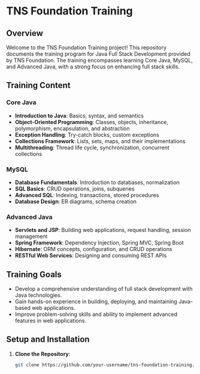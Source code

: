 # TNS Foundation Training

## Overview

Welcome to the TNS Foundation Training project! This repository documents the training program for Java Full Stack Development provided by TNS Foundation. The training encompasses learning Core Java, MySQL, and Advanced Java, with a strong focus on enhancing full stack skills.

## Training Content

### Core Java

- **Introduction to Java**: Basics, syntax, and semantics
- **Object-Oriented Programming**: Classes, objects, inheritance, polymorphism, encapsulation, and abstraction
- **Exception Handling**: Try-catch blocks, custom exceptions
- **Collections Framework**: Lists, sets, maps, and their implementations
- **Multithreading**: Thread life cycle, synchronization, concurrent collections

### MySQL

- **Database Fundamentals**: Introduction to databases, normalization
- **SQL Basics**: CRUD operations, joins, subqueries
- **Advanced SQL**: Indexing, transactions, stored procedures
- **Database Design**: ER diagrams, schema creation

### Advanced Java

- **Servlets and JSP**: Building web applications, request handling, session management
- **Spring Framework**: Dependency Injection, Spring MVC, Spring Boot
- **Hibernate**: ORM concepts, configuration, and CRUD operations
- **RESTful Web Services**: Designing and consuming REST APIs

## Training Goals

- Develop a comprehensive understanding of full stack development with Java technologies.
- Gain hands-on experience in building, deploying, and maintaining Java-based web applications.
- Improve problem-solving skills and ability to implement advanced features in web applications.

## Setup and Installation

1. **Clone the Repository**:
   ```bash
   git clone https://github.com/your-username/tns-foundation-training.git
